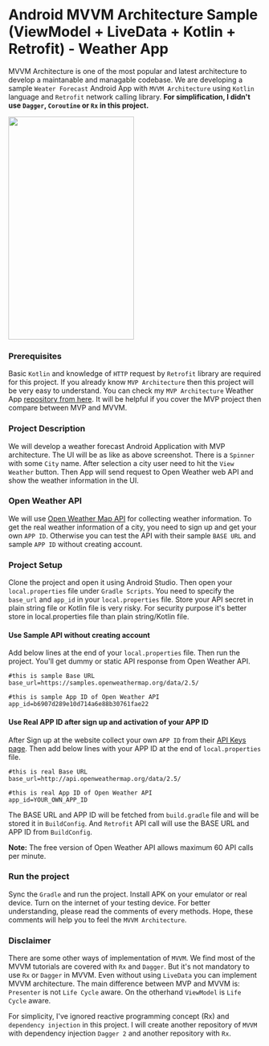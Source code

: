 # Android MVVM Architecture Sample (ViewModel + LiveData + Kotlin + Retrofit) - Weather App

MVVM Architecture is one of the most popular and latest architecture to develop a maintanable and managable codebase. We are developing a sample `Weater Forecast` Android App with `MVVM Architecture` using `Kotlin` language and `Retrofit` network calling library. **For simplification, I didn't use `Dagger`, `Coroutine` or `Rx` in this project.**

<img src="https://github.com/hasancse91/weather-app-android-mvvm/blob/master/data/screenshot_1.png" width="250" height="444" />

### Prerequisites
Basic `Kotlin` and knowledge of `HTTP` request by `Retrofit` library are required for this project. If you already know `MVP Architecture` then this project will be very easy to understand. You can check my `MVP Architecture` Weather App [repository from here](https://github.com/hasancse91/weather-app-android-mvp-architecture). It will be helpful if you cover the MVP project then compare between MVP and MVVM.

### Project Description
We will develop a weather forecast Android Application with MVP architecture. The UI will be as like as above screenshot. There is a `Spinner` with some `City` name. After selection a city user need to hit the `View Weather` button. Then App will send request to Open Weather web API and show the weather information in the UI.

### Open Weather API
We will use [Open Weather Map API](https://openweathermap.org/api) for collecting weather information. To get the real weather information of a city, you need to sign up and get your own `APP ID`. Otherwise you can test the API with their sample `BASE URL` and sample `APP ID` without creating account.

### Project Setup
Clone the project and open it using Android Studio. Then open your `local.properties` file under `Gradle Scripts`. You need to specify the `base_url` and `app_id` in your `local.properties` file. Store your API secret in plain string file or Kotlin file is very risky. For security purpose it's better store in local.properties file than plain string/Kotlin file.

#### Use Sample API without creating account
Add below lines at the end of your `local.properties` file. Then run the project. You'll get dummy or static API response from Open Weather API.
```properties
#this is sample Base URL
base_url=https://samples.openweathermap.org/data/2.5/

#this is sample App ID of Open Weather API
app_id=b6907d289e10d714a6e88b30761fae22
```
#### Use Real APP ID after sign up and activation of your APP ID
After Sign up at the website collect your own `APP ID` from their [API Keys page](https://home.openweathermap.org/api_keys). Then add below lines with your APP ID at the end of `local.properties` file.
```properties
#this is real Base URL
base_url=http://api.openweathermap.org/data/2.5/

#this is real App ID of Open Weather API
app_id=YOUR_OWN_APP_ID
```
The BASE URL and APP ID will be fetched from `build.gradle` file and will be stored it in `BuildConfig`. And `Retrofit` API call will use the BASE URL and APP ID from `BuildConfig`.

**Note:** The free version of Open Weather API allows maximum 60 API calls per minute.
### Run the project
Sync the `Gradle` and run the project. Install APK on your emulator or real device. Turn on the internet of your testing device. For better understanding, please read the comments of every methods. Hope, these comments will help you to feel the `MVVM Architecture`.
### Disclaimer
There are some other ways of implementation of `MVVM`. We find most of the MVVM tutorials are covered with `Rx` and `Dagger`. But it's not mandatory to use `Rx` or `Dagger` in MVVM. Even without using `LiveData` you can implement MVVM architecture. The main difference between MVP and MVVM is: `Presenter` is not `Life Cycle` aware. On the otherhand `ViewModel` is `Life Cycle` aware.

For simplicity, I've ignored reactive programming concept (Rx) and `dependency injection` in this project. I will create another repository of `MVVM` with dependency injection `Dagger 2` and another repository with `Rx`.

